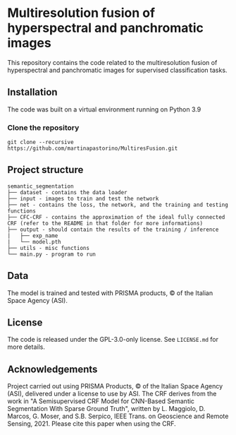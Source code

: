 # Multiresolution fusion of hyperspectral and panchromatic images

This repository contains the code related to the multiresolution fusion of hyperspectral and panchromatic images for supervised classification tasks.  

## Installation

The code was built on a virtual environment running on Python 3.9

### Clone the repository

```
git clone --recursive https://github.com/martinapastorino/MultiresFusion.git
```

## Project structure

```
semantic_segmentation
├── dataset - contains the data loader
├── input - images to train and test the network 
├── net - contains the loss, the network, and the training and testing functions
├── CFC-CRF - contains the approximation of the ideal fully connected CRF (refer to the README in that folder for more informations)
├── output - should contain the results of the training / inference
|   ├── exp_name
|   └── model.pth
├── utils - misc functions
└── main.py - program to run
```
  
## Data

The model is trained and tested with PRISMA products, © of the Italian Space Agency (ASI).
## License

The code is released under the GPL-3.0-only license. See `LICENSE.md` for more details.

## Acknowledgements

Project carried out using PRISMA Products, © of the Italian Space Agency (ASI), delivered under a license to use by ASI. The CRF derives from the work in "A Semisupervised CRF Model for CNN-Based Semantic Segmentation With Sparse Ground Truth", written by L. Maggiolo, D. Marcos, G. Moser, and S.B. Serpico, IEEE Trans. on Geoscience and Remote Sensing, 2021. Please cite this paper when using the CRF.

